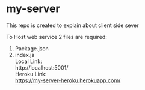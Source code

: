 # my-server
This repo is created to explain about client side sever

To Host web service 2 files are required:
1. Package.json
1. index.js    
Local Link:   
http://localhost:5001/    
Heroku Link:    
https://my-server-heroku.herokuapp.com/

